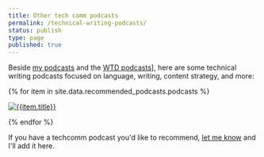 ```yaml
---
title: Other tech comm podcasts
permalink: /technical-writing-podcasts/
status: publish
type: page
published: true
---
```


Beside [my podcasts](/category-podcasts/) and the [WTD podcasts](/category-wtd-podcasts)], here are some technical writing podcasts focused on language, writing, content strategy, and more:

{% for item in site.data.recommended_podcasts.podcasts %}

<a href="{{item.url}}"><img alt="{{item.title}}" class="recommendedPodcasts" src="https://s3.us-west-1.wasabisys.com/idbwmedia.com/images/{{item.img}}" alt="{{item.title}}"/></a>

{% endfor %}

<div style="clear: both;"></div>

If you have a techcomm podcast you'd like to recommend, [let me know](/contact/) and I'll add it here.
